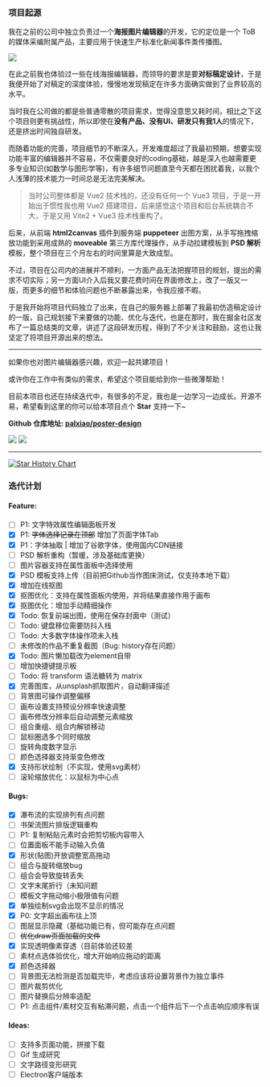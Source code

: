 ### 项目起源

我在之前的公司中独立负责过一个**海报图片编辑器**的开发，它的定位是一个 ToB 的媒体采编附属产品，主要应用于快速生产标准化新闻事件类传播图。

![](../images/2023-7-17-1689585503882.png)

在此之前我也体验过一些在线海报编辑器，而领导的要求是要**对标稿定设计**，于是我便开始了对稿定的深度体验，慢慢地发现稿定在许多方面确实做到了业界较高的水平。

当时我在公司做的都是些普通零散的项目需求，觉得没意思又耗时间，相比之下这个项目则更有挑战性，所以即使在**没有产品、没有UI、研发只有我1人**的情况下，还是挤出时间独自研发。

而随着功能的完善，项目细节的不断深入，开发难度超过了我最初预期，想要实现功能丰富的编辑器并不容易，不仅需要良好的coding基础，越是深入也越需要更多专业知识(如数学与图形学等)，有许多细节问题直至今天都在困扰着我，以我个人浅薄的技术能力一时间总是无法完美解决。

>当时公司整体都是 Vue2 技术栈的，还没有任何一个 Vue3 项目，于是一开始出于惯性我也用 Vue2 搭建项目，后来感觉这个项目和后台系统耦合不大，于是又用 Vite2 + Vue3 技术栈重构了。

后来，从前端 **html2canvas** 插件到服务端 **puppeteer** 出图方案，从手写拖拽缩放功能到采用成熟的 **moveable** 第三方库代理操作，从手动拉建模板到 **PSD 解析**模板，整个项目在三个月左右的时间里算是大致成型。

不过，项目在公司内的进展并不顺利，一方面产品无法把握项目的规划，提出的需求不切实际；另一方面UI介入后我又要花费时间在界面修改上，改了一版又一版，而更多的细节和体验问题也不断暴露出来，令我应接不暇。

于是我开始将项目代码独立了出来，在自己的服务器上部署了我最初仿造稿定设计的一版，自己规划接下来要做的功能、优化与迭代，也是在那时，我在掘金社区发布了一篇总结类的文章，讲述了这段研发历程，得到了不少关注和鼓励，这也让我坚定了将项目开源出来的想法。

-----
  
如果你也对图片编辑器感兴趣，欢迎一起共建项目！

或许你在工作中有类似的需求，希望这个项目能给到你一些微薄帮助！

目前本项目也还在持续迭代中，有很多的不足，我也是一边学习一边成长。开源不易，希望看到这里的你可以给本项目点个 **Star** 支持一下~


**Github 仓库地址: [ palxiao/poster-design ](https://github.com/palxiao/poster-design)**


<img style="display: inline-block;" src="https://img.shields.io/github/forks/palxiao/poster-design?style=social" />
<img style="display: inline-block;" src="https://img.shields.io/github/stars/palxiao/poster-design?style=social" />

-----

[![Star History Chart](https://api.star-history.com/svg?repos=palxiao/poster-design&type=Date)](https://star-history.com/#palxiao/poster-design&Date)

### 迭代计划

#### Feature:

- [ ] P1: 文字特效属性编辑面板开发
- [x] P1: ~~字体选择记录在顶部~~ 增加了页面字体Tab
- [x] P1：字体抽取 | 增加了谷歌字体，使用国内CDN链接
- [ ] PSD 解析重构（暂缓，涉及基础库更换）
- [ ] 图片容器支持在属性面板中选择使用
- [x] PSD 模板支持上传（目前把Github当作图床测试，仅支持本地下载）
- [x] 增加在线抠图
- [x] 抠图优化：支持在属性面板内使用，并将结果直接作用于画布
- [x] 抠图优化：增加手动精细操作
- [x] Todo: 恢复前端出图，使用在保存封面中（测试）
- [ ] Todo: 键盘移位需要防抖入栈
- [ ] Todo: 大多数字体操作项未入栈
- [ ] 未修改的作品不重复截图（Bug: history存在问题）
- [x] Todo: 图片懒加载改为element自带
- [ ] 增加快捷键提示板
- [ ] Todo: 将 transform 语法糖转为 matrix
- [x] 完善图库，从unsplash抓取图片，自动翻译描述
- [ ] 背景图可操作调整偏移
- [ ] 画布设置支持预设分辨率快速调整
- [ ] 画布修改分辨率后自动调整元素缩放
- [ ] 组合重组、组合内解锁移动
- [ ] 鼠标圈选多个同时缩放
- [ ] 旋转角度数字显示
- [ ] 颜色选择器支持渐变色修改
- [x] 支持形状绘制（不实现，使用svg素材）
- [ ] 滚轮缩放优化：以鼠标为中心点

#### Bugs:

- [x] 瀑布流的实现排列有点问题
- [ ] 书架流图片排版逻辑重构
- [ ] P1: 复制粘贴元素时会把剪切板内容带入
- [ ] 位置面板不能手动输入负值
- [x] 形状(贴图)开放调整宽高拖动
- [ ] 组合与旋转缩放bug
- [ ] 组合会导致旋转丢失
- [ ] 文字末尾折行（未知问题
- [ ] 模板文字拖动缩小极限值有问题
- [x] 单独绘制svg会出现不显示的情况
- [x] P0: 文字超出画布往上顶
- [ ] 图层显示隐藏（基础功能已有，但可能存在点问题
- [ ] ~~优化draw页面加载的文件~~
- [x] 实现透明像素穿透（目前体验还较差
- [ ] 素材点选体验优化，增大开始响应拖动的距离
- [x] 颜色选择器
- [ ] 背景图无法检测是否加载完毕，考虑应该将设置背景作为独立事件
- [ ] 图片裁剪优化
- [ ] 图片替换后分辨率适配
- [ ] P1: 点击组件/素材交互有粘滞问题，点击一个组件后下一个点击响应顺序有误

#### Ideas:

- [ ] 支持多页面功能，拼接下载
- [ ] Gif 生成研究
- [ ] 文字路径变形研究
- [ ] Electron客户端版本